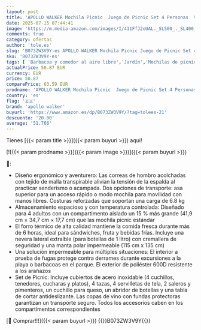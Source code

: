 ```yaml
---
layout: post
title: 'APOLLO WALKER Mochila Picnic  Juego de Picnic Set 4 Personas  Vajilla y Manta   Nevera Playa Mochila  Bolsas Mochilas Termicas para Acampar  Playa y Senderismo（Taza de café - Cuatro Personas）'
date: 2025-07-15 07:44:41
image: 'https://m.media-amazon.com/images/I/411FfJ2oUAL._SL500_._SL400_.jpg'
comments: true
category: ofertas
author: 'tole.es'
slug: 'B073ZW3V9Y-es APOLLO WALKER Mochila Picnic Juego de Picnic Set 4...'
sku: 'B073ZW3V9Y-es'
tags: [ 'Barbacoa y comedor al aire libre','Jardín','Mochilas de picnic para vajilla de exterior y picnic','Vajilla de exterior y picnic','apollo walker','mochila','🇪🇸', ]
actualPrice: 50.87 EUR
currency: EUR
price: 50.87
comparePrice: 63.59 EUR
prodname: 'APOLLO WALKER Mochila Picnic  Juego de Picnic Set 4 Personas  Vajilla y Manta   Nevera Playa Mochila  Bolsas Mochilas Termicas para Acampar  Playa y Senderismo（Taza de café - Cuatro Personas）'
country: 'es'
flag: '🇪🇸'
brand: 'apollo walker'
buyurl: 'https://www.amazon.es/dp/B073ZW3V9Y/?tag=tolees-21'
descuento: '20.00'
average: '51.766'
---
```


Tienes [{{< param title >}}]({{< param buyurl >}}) aqui!

[![{{< param prodname >}}]({{< param image >}})]({{< param buyurl >}})

🔎:

- Diseño ergonómico y aventurero: Las correas de hombro acolchadas con tejido de malla transpirable alivian la tensión de la espalda al practicar senderismo o acampada. Dos opciones de transporte: asa superior para un acceso rápido o modo mochila para movilidad con manos libres. Costuras reforzadas que soportan una carga de 6.8 kg
- Almacenamiento espacioso y con temperatura controlada: Diseñado para 4 adultos con un compartimento aislado un 15 % más grande (41,9 cm × 34,7 cm × 17,7 cm) que las mochila picnic estándar
- El forro térmico de alta calidad mantiene la comida fresca durante más de 6 horas, ideal para sándwiches, fruta y bebidas frías. Incluye una nevera lateral extraíble (para botellas de 1 litro) con cremallera de seguridad y una manta polar impermeable (115 cm x 135 cm)
- Una solución impermeable para múltiples situaciones: El interior a prueba de fugas protege contra derrames durante excursiones a la playa o barbacoas en el parque. El exterior de poliéster 600D resistente a los arañazos
- Set de Picnic: Incluye cubiertos de acero inoxidable (4 cuchillos, tenedores, cucharas y platos), 4 tazas, 4 servilletas de tela, 2 saleros y pimenteros, un cuchillo para queso, un abridor de botellas y una tabla de cortar antideslizante. Las copas de vino con fundas protectoras garantizan un transporte seguro. Todos los accesorios caben en los compartimentos correspondientes

[🛒 Comprar!!!]({{< param buyurl >}})
{{<world>}}B073ZW3V9Y{{</world>}}
